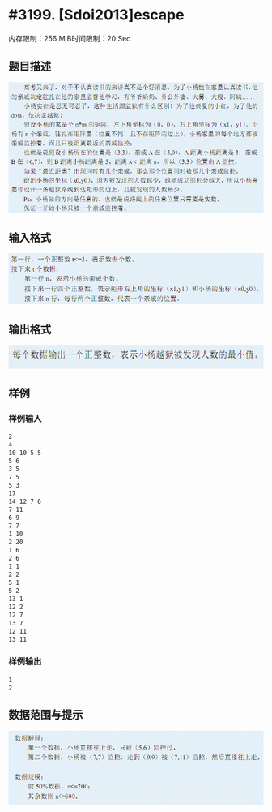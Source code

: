 # #3199. [Sdoi2013]escape

内存限制：256 MiB时间限制：20 Sec

## 题目描述

![](upload/201305/1(12).jpg)

## 输入格式

![](upload/201305/2(4).jpg)

## 输出格式

![](upload/201305/3(2).jpg)

## 样例

### 样例输入

    
    2
    4
    10 10 5 5 
    5 6
    3 5
    7 5
    5 3
    17
    14 12 7 6
    7 11
    6 9
    7 7
    1 10
    2 20
    1 6
    2 6
    1 1
    2 2 
    5 1
    5 2
    13 1
    12 2
    12 7
    13 7
    12 11
    13 11
    
    

### 样例输出

    
    1
    2
    

## 数据范围与提示

![](upload/201305/4(1).jpg)
